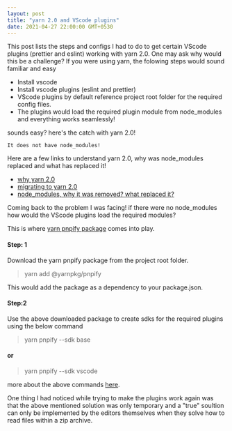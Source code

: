 ```yaml
---
layout: post
title: "yarn 2.0 and VScode plugins"
date: 2021-04-27 22:00:00 GMT+0530
---
```


This post lists the steps and configs I had to do to get certain VScode plugins (prettier and eslint) working with yarn 2.0. One may ask why would this be a challenge? If you were using yarn, the folowing steps would sound familiar and easy

- Install vscode
- Install vscode plugins (eslint and prettier)
- VScode plugins by default reference project root folder for the required config files.
- The plugins would load the required plugin module from node_modules and everything works seamlessly!

sounds easy? here's the catch with yarn 2.0!

`It does not have node_modules!`

Here are a few links to understand yarn 2.0, why was node_modules replaced and what has replaced it!

- [why yarn 2.0](https://yarnpkg.com/getting-started/qa#why-should-you-upgrade-to-yarn-modern)
- [migrating to yarn 2.0](https://yarnpkg.com/getting-started/migration)
- [node_modules, why it was removed? what replaced it?](https://yarnpkg.com/features/pnp)

Coming back to the problem I was facing! if there were no node_modules how would the VScode plugins load the required modules?

This is where [yarn pnpify package](https://yarnpkg.com/advanced/pnpify) comes into play.

#### Step: 1

Download the yarn pnpify package from the project root folder.

> yarn add @yarnpkg/pnpify

This would add the package as a dependency to your package.json.

#### Step:2

Use the above downloaded package to create sdks for the required plugins using the below command

> yarn pnpify --sdk base

#### or

> yarn pnpify --sdk vscode

more about the above commands [here](https://yarnpkg.com/getting-started/editor-sdks).

One thing I had noticed while trying to make the plugins work again was that the above mentioned solution was only temporary and a "true" soultion can only be implemented by the editors themselves when they solve how to read files within a zip archive.
